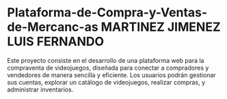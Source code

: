 # Plataforma-de-Compra-y-Ventas-de-Mercanc-as  MARTINEZ JIMENEZ LUIS FERNANDO
Este proyecto consiste en el desarrollo de una plataforma web para la compraventa de videojuegos, diseñada para conectar a compradores y vendedores de manera sencilla y eficiente. Los usuarios podrán gestionar sus cuentas, explorar un catálogo de videojuegos, realizar compras, y administrar inventarios.
